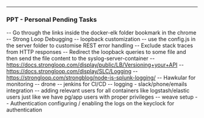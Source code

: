 ---

### PPT - Personal Pending Tasks

--	Go through the links inside the docker-elk folder bookmark in the chrome
--  Strong Loop Debugging
        --  loopback customization
			--  use the config.js in the server folder to customise REST error handling
			--  Exclude stack traces from HTTP responses
		--  Redirect the loopback queries to some file and then send the file content to the syslog-server-container
				--  https://docs.strongloop.com/display/public/LB/Versioning+your+API
				--  https://docs.strongloop.com/display/SLC/Logging
				--  https://strongloop.com/strongblog/node-js-splunk-logging/
--  Hawkular for monitoring
--  drone -- jenkins for CI/CD
--  logging - slack/phone/emails integration
--  adding relevant users for all containers like logstash/elastic users just like we have pg/app users with proper 
privileges
--  weave setup
--  Authentication
		configuring / enabling the logs on the keyclock for authentication
